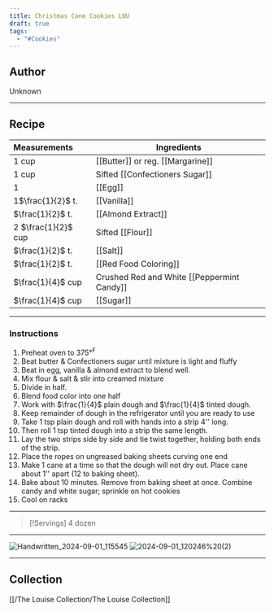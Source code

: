 ```yaml
---
title: Christmas Cane Cookies LOU
draft: true
tags:
  - "#Cookies"
---
```

## Author
Unknown
___
## Recipe

| Measurements        | Ingredients                                |
| :------------------ | ------------------------------------------ |
| 1 cup               | [[Butter]] or reg. [[Margarine]]           |
| 1 cup               | Sifted [[Confectioners Sugar]]             |
| 1                   | [[Egg]]                                    |
| 1$\frac{1}{2}$ t.   | [[Vanilla]]                                |
| $\frac{1}{2}$ t.    | [[Almond Extract]]                         |
| 2 $\frac{1}{2}$ cup | Sifted [[Flour]]                           |
| $\frac{1}{2}$ t.    | [[Salt]]                                   |
| $\frac{1}{2}$ t.    | [[Red Food Coloring]]                      |
| $\frac{1}{4}$ cup   | Crushed Red and White [[Peppermint Candy]] |
| $\frac{1}{4}$ cup   | [[Sugar]]                                  |
___
### Instructions
1. Preheat oven to 375°$^{\text{F}}$
2. Beat butter & Confectioners sugar until mixture is light and fluffy
3. Beat in egg, vanilla & almond extract to blend well.
4. Mix flour & salt & stir into creamed mixture
5. Divide in half.
6. Blend food color into one half
7. Work with $\frac{1}{4}$ plain dough and $\frac{1}{4}$ tinted dough.
8. Keep remainder of dough in the refrigerator until you are ready to use
9. Take 1 tsp plain dough and roll with hands into a strip 4'' long.
10. Then roll 1 tsp tinted dough into a strip the same length.
11. Lay the two strips side by side and tie twist together, holding both ends of the strip.
12. Place the ropes on ungreased baking sheets curving one end
13. Make 1 cane at a time so that the dough will not dry out. Place cane about 1'' apart (12 to baking sheet). 
14. Bake about 10 minutes. Remove from baking sheet at once. Combine candy and white sugar; sprinkle on hot cookies
15. Cool on racks
___
>[!Servings]
>4 dozen

___
![Handwritten_2024-09-01_115545](/The%20Louise%20Collection/Desserts/Assets/Handwritten_2024-09-01_115545.jpg)
![2024-09-01_120246%20(2)](/The%20Louise%20Collection/Desserts/Assets/Handwritten_.jpg)
___
## Collection
[[/The Louise Collection/The Louise Collection]]